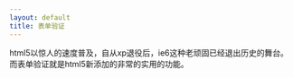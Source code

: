 ```yaml
---
layout: default
title: 表单验证
---
```


html5以惊人的速度普及，自从xp退役后，ie6这种老顽固已经退出历史的舞台。而表单验证就是html5新添加的非常的实用的功能。
